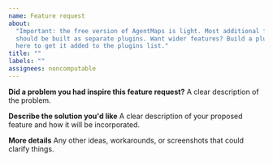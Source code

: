 ```yaml
---
name: Feature request
about:
  "Important: the free version of AgentMaps is light. Most additional features
  should be built as separate plugins. Want wider features? Build a plugin! Post it
  here to get it added to the plugins list."
title: ""
labels: ""
assignees: noncomputable
---
```


**Did a problem you had inspire this feature request?**
A clear description of the problem.

**Describe the solution you'd like**
A clear description of your proposed feature and how it will be incorporated.

**More details**
Any other ideas, workarounds, or screenshots that could clarify things.
